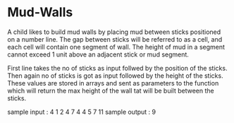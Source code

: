 # Mud-Walls
A child likes to build mud walls by placing mud between sticks positioned on a number line. The gap between sticks will be referred to as a cell, and each cell will contain one segment of wall. The height of mud in a segment cannot exceed 1 unit above an adjacent stick or mud segment.

First line takes the no of sticks as input follwed by the position of the sticks.
Then again no of sticks is got as input followed by the height of the sticks.
These values are stored in arrays and sent as parameters to the function which will return the max height of the wall tat will be built between the sticks.

sample input :
4
1
2
4
7
4
4
5
7
11
sample output :
9
